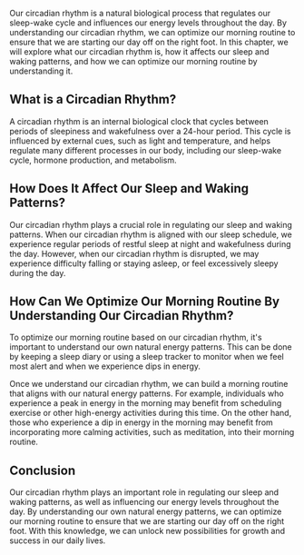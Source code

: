 

Our circadian rhythm is a natural biological process that regulates our sleep-wake cycle and influences our energy levels throughout the day. By understanding our circadian rhythm, we can optimize our morning routine to ensure that we are starting our day off on the right foot. In this chapter, we will explore what our circadian rhythm is, how it affects our sleep and waking patterns, and how we can optimize our morning routine by understanding it.

What is a Circadian Rhythm?
---------------------------

A circadian rhythm is an internal biological clock that cycles between periods of sleepiness and wakefulness over a 24-hour period. This cycle is influenced by external cues, such as light and temperature, and helps regulate many different processes in our body, including our sleep-wake cycle, hormone production, and metabolism.

How Does It Affect Our Sleep and Waking Patterns?
-------------------------------------------------

Our circadian rhythm plays a crucial role in regulating our sleep and waking patterns. When our circadian rhythm is aligned with our sleep schedule, we experience regular periods of restful sleep at night and wakefulness during the day. However, when our circadian rhythm is disrupted, we may experience difficulty falling or staying asleep, or feel excessively sleepy during the day.

How Can We Optimize Our Morning Routine By Understanding Our Circadian Rhythm?
------------------------------------------------------------------------------

To optimize our morning routine based on our circadian rhythm, it's important to understand our own natural energy patterns. This can be done by keeping a sleep diary or using a sleep tracker to monitor when we feel most alert and when we experience dips in energy.

Once we understand our circadian rhythm, we can build a morning routine that aligns with our natural energy patterns. For example, individuals who experience a peak in energy in the morning may benefit from scheduling exercise or other high-energy activities during this time. On the other hand, those who experience a dip in energy in the morning may benefit from incorporating more calming activities, such as meditation, into their morning routine.

Conclusion
----------

Our circadian rhythm plays an important role in regulating our sleep and waking patterns, as well as influencing our energy levels throughout the day. By understanding our own natural energy patterns, we can optimize our morning routine to ensure that we are starting our day off on the right foot. With this knowledge, we can unlock new possibilities for growth and success in our daily lives.
